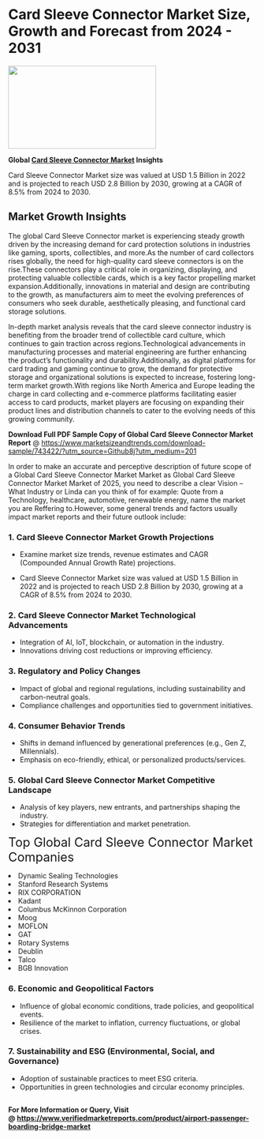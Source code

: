 <H1>Card Sleeve Connector Market Size, Growth and Forecast from 2024 - 2031</H1><img class="aligncenter size-medium wp-image-584254" src="https://thirdeyenews.in/wp-content/uploads/2024/09/Global-Market-Research-300x168.jpeg" alt="" width="300" height="168" /><p><strong>Global&nbsp;<a href="https://www.marketsizeandtrends.com/download-sample/743422/?utm_source=Github8j?utm_medium=201">Card Sleeve Connector Market</a> Insights</strong></p><p>Card Sleeve Connector Market size was valued at USD 1.5 Billion in 2022 and is projected to reach USD 2.8 Billion by 2030, growing at a CAGR of 8.5% from 2024 to 2030.</p><p><h2>Market Growth Insights</h2> <p>The global Card Sleeve Connector market is experiencing steady growth driven by the increasing demand for card protection solutions in industries like gaming, sports, collectibles, and more.As the number of card collectors rises globally, the need for high-quality card sleeve connectors is on the rise.These connectors play a critical role in organizing, displaying, and protecting valuable collectible cards, which is a key factor propelling market expansion.Additionally, innovations in material and design are contributing to the growth, as manufacturers aim to meet the evolving preferences of consumers who seek durable, aesthetically pleasing, and functional card storage solutions.</p> <p>In-depth market analysis reveals that the card sleeve connector industry is benefiting from the broader trend of collectible card culture, which continues to gain traction across regions.Technological advancements in manufacturing processes and material engineering are further enhancing the product’s functionality and durability.Additionally, as digital platforms for card trading and gaming continue to grow, the demand for protective storage and organizational solutions is expected to increase, fostering long-term market growth.With regions like North America and Europe leading the charge in card collecting and e-commerce platforms facilitating easier access to card products, market players are focusing on expanding their product lines and distribution channels to cater to the evolving needs of this growing community.</p> <p><span class=""><strong>Download Full PDF Sample Copy of Global Card Sleeve Connector Market Report</strong> @ <a href="https://www.marketsizeandtrends.com/download-sample/743422/?utm_source=Github8j?utm_medium=201" target="_blank">https://www.marketsizeandtrends.com/download-sample/743422/?utm_source=Github8j?utm_medium=201</a></span></p><p>In order to make an accurate and perceptive description of future scope of a Global&nbsp;Card Sleeve Connector Market Market as Global&nbsp;Card Sleeve Connector Market Market of 2025, you need to describe a clear Vision &ndash; What Industry or Linda can you think of for example: Quote from a Technology, healthcare, automotive, renewable energy, name the market you are Reffering to.However, some general trends and factors usually impact market reports and their future outlook include:</p><h3>1.&nbsp;<strong>Card Sleeve Connector Market Growth Projections</strong></h3><ul><li>Examine market size trends, revenue estimates and CAGR (Compounded Annual Growth Rate) projections.</li><li><p>Card Sleeve Connector Market size was valued at USD 1.5 Billion in 2022 and is projected to reach USD 2.8 Billion by 2030, growing at a CAGR of 8.5% from 2024 to 2030.</p></li></ul><h3>2.&nbsp;<strong>Card Sleeve Connector Market Technological Advancements</strong></h3><ul><li>Integration of AI, IoT, blockchain, or automation in the industry.</li><li>Innovations driving cost reductions or improving efficiency.</li></ul><h3>3.&nbsp;<strong>Regulatory and Policy Changes</strong></h3><ul><li>Impact of global and regional regulations, including sustainability and carbon-neutral goals.</li><li>Compliance challenges and opportunities tied to government initiatives.</li></ul><h3>4.&nbsp;<strong>Consumer Behavior Trends</strong></h3><ul><li>Shifts in demand influenced by generational preferences (e.g., Gen Z, Millennials).</li><li>Emphasis on eco-friendly, ethical, or personalized products/services.</li></ul><h3>5.&nbsp;<strong>Global Card Sleeve Connector Market Competitive Landscape</strong></h3><ul><li>Analysis of key players, new entrants, and partnerships shaping the industry.</li><li>Strategies for differentiation and market penetration.</li></ul><p data-pm-slice="1 1 []"><span style="color: inherit; font-family: inherit; font-size: 25px;">Top Global Card Sleeve Connector Market Companies</span></p><div class="" data-test-id=""><p><li>Dynamic Sealing Technologies</li><li> Stanford Research Systems</li><li> RIX CORPORATION</li><li> Kadant</li><li> Columbus McKinnon Corporation</li><li> Moog</li><li> MOFLON</li><li> GAT</li><li> Rotary Systems</li><li> Deublin</li><li> Talco</li><li> BGB Innovation</li></p></div><h3>6.&nbsp;<strong>Economic and Geopolitical Factors</strong></h3><ul><li>Influence of global economic conditions, trade policies, and geopolitical events.</li><li>Resilience of the market to inflation, currency fluctuations, or global crises.</li></ul><h3>7.&nbsp;<strong>Sustainability and ESG (Environmental, Social, and Governance)</strong></h3><ul><li>Adoption of sustainable practices to meet ESG criteria.</li><li>Opportunities in green technologies and circular economy principles.</li></ul><h2><strong style="font-size: 14px;">For More Information or Query, Visit @&nbsp;</strong><a style="background-color: #ffffff; font-size: 14px;" href="https://www.marketsizeandtrends.com/report/card-sleeve-connector-market/" target="_blank">https://www.verifiedmarketreports.com/product/airport-passenger-boarding-bridge-market</a></h2>
